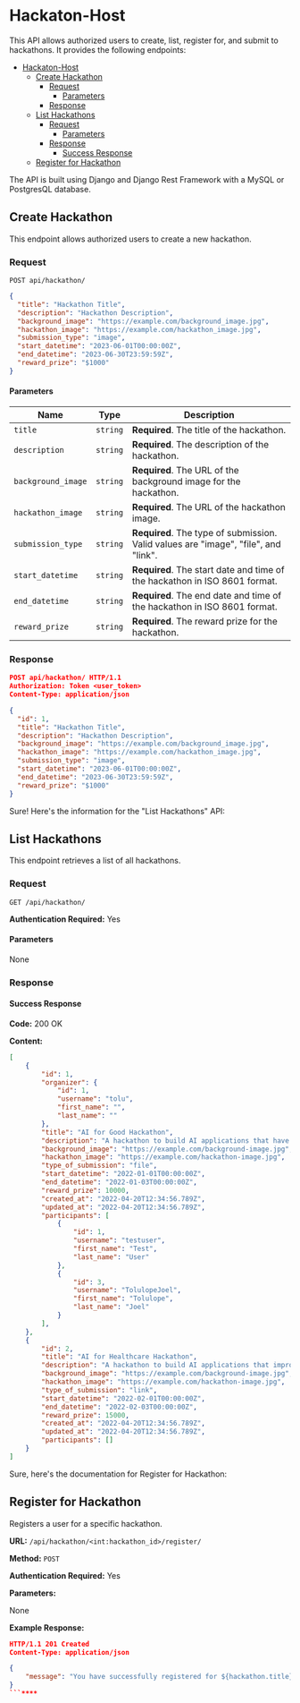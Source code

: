 # Hackaton-Host

This API allows authorized users to create, list, register for, and submit to hackathons. It provides the following endpoints:

- [Hackaton-Host](#hackaton-host)
  - [Create Hackathon](#create-hackathon)
    - [Request](#request)
      - [Parameters](#parameters)
    - [Response](#response)
  - [List Hackathons](#list-hackathons)
    - [Request](#request-1)
      - [Parameters](#parameters-1)
    - [Response](#response-1)
      - [Success Response](#success-response)
  - [Register for Hackathon](#register-for-hackathon)

The API is built using Django and Django Rest Framework with a MySQL or PostgresQL database.

## Create Hackathon

This endpoint allows authorized users to create a new hackathon.

### Request

`POST api/hackathon/`

```json
{
  "title": "Hackathon Title",
  "description": "Hackathon Description",
  "background_image": "https://example.com/background_image.jpg",
  "hackathon_image": "https://example.com/hackathon_image.jpg",
  "submission_type": "image",
  "start_datetime": "2023-06-01T00:00:00Z",
  "end_datetime": "2023-06-30T23:59:59Z",
  "reward_prize": "$1000"
}
```

#### Parameters

| Name               | Type     | Description                                                                         |
| ------------------ | -------- | ----------------------------------------------------------------------------------- |
| `title`            | `string` | **Required**. The title of the hackathon.                                           |
| `description`      | `string` | **Required**. The description of the hackathon.                                     |
| `background_image` | `string` | **Required**. The URL of the background image for the hackathon.                    |
| `hackathon_image`  | `string` | **Required**. The URL of the hackathon image.                                       |
| `submission_type`  | `string` | **Required**. The type of submission. Valid values are "image", "file", and "link". |
| `start_datetime`   | `string` | **Required**. The start date and time of the hackathon in ISO 8601 format.          |
| `end_datetime`     | `string` | **Required**. The end date and time of the hackathon in ISO 8601 format.            |
| `reward_prize`     | `string` | **Required**. The reward prize for the hackathon.                                   |

### Response

```json
POST api/hackathon/ HTTP/1.1
Authorization: Token <user_token>
Content-Type: application/json

{
  "id": 1,
  "title": "Hackathon Title",
  "description": "Hackathon Description",
  "background_image": "https://example.com/background_image.jpg",
  "hackathon_image": "https://example.com/hackathon_image.jpg",
  "submission_type": "image",
  "start_datetime": "2023-06-01T00:00:00Z",
  "end_datetime": "2023-06-30T23:59:59Z",
  "reward_prize": "$1000"
}
```

Sure! Here's the information for the "List Hackathons" API:

## List Hackathons

This endpoint retrieves a list of all hackathons.

### Request

`GET /api/hackathon/`

**Authentication Required:** Yes

#### Parameters

None

### Response

#### Success Response

**Code:** 200 OK

**Content:**

```json
[
    {
        "id": 1,
        "organizer": {
            "id": 1,
            "username": "tolu",
            "first_name": "",
            "last_name": ""
        },
        "title": "AI for Good Hackathon",
        "description": "A hackathon to build AI applications that have a positive impact on society",
        "background_image": "https://example.com/background-image.jpg",
        "hackathon_image": "https://example.com/hackathon-image.jpg",
        "type_of_submission": "file",
        "start_datetime": "2022-01-01T00:00:00Z",
        "end_datetime": "2022-01-03T00:00:00Z",
        "reward_prize": 10000,
        "created_at": "2022-04-20T12:34:56.789Z",
        "updated_at": "2022-04-20T12:34:56.789Z",
        "participants": [
            {
                "id": 1,
                "username": "testuser",
                "first_name": "Test",
                "last_name": "User"
            },
            {
                "id": 3,
                "username": "TolulopeJoel",
                "first_name": "Tolulope",
                "last_name": "Joel"
            }
        ],
    },
    {
        "id": 2,
        "title": "AI for Healthcare Hackathon",
        "description": "A hackathon to build AI applications that improve healthcare outcomes",
        "background_image": "https://example.com/background-image.jpg",
        "hackathon_image": "https://example.com/hackathon-image.jpg",
        "type_of_submission": "link",
        "start_datetime": "2022-02-01T00:00:00Z",
        "end_datetime": "2022-02-03T00:00:00Z",
        "reward_prize": 15000,
        "created_at": "2022-04-20T12:34:56.789Z",
        "updated_at": "2022-04-20T12:34:56.789Z",
        "participants": []
    }
]
```

Sure, here's the documentation for Register for Hackathon:

## Register for Hackathon

Registers a user for a specific hackathon.

**URL:** `/api/hackathon/<int:hackathon_id>/register/`

**Method:** `POST`

**Authentication Required:** Yes

**Parameters:**

None

**Example Response:**

```json
HTTP/1.1 201 Created
Content-Type: application/json

{
    "message": "You have successfully registered for ${hackathon.title}",
}
```****